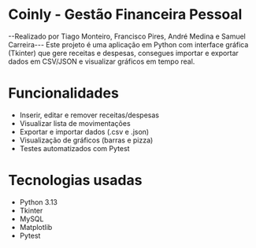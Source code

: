 # Coinly - Gestão Financeira Pessoal

--Realizado por Tiago Monteiro, Francisco Pires, André Medina e Samuel Carreira---
Este projeto é uma aplicação em Python com interface gráfica (Tkinter) que gere receitas e despesas, consegues importar e exportar dados em CSV/JSON e visualizar gráficos em tempo real.

# Funcionalidades
- Inserir, editar e remover receitas/despesas
- Visualizar lista de movimentações
- Exportar e importar dados (.csv e .json)
- Visualização de gráficos (barras e pizza)
- Testes automatizados com Pytest

# Tecnologias usadas
- Python 3.13
- Tkinter
- MySQL
- Matplotlib
- Pytest

